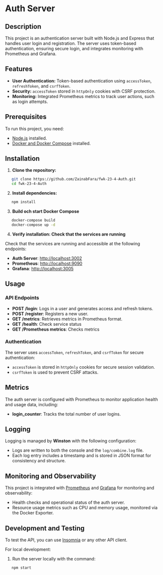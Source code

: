 # Auth Server

## Description

This project is an authentication server built with Node.js and Express that handles user login and registration. The server uses token-based authentication, ensuring secure login, and integrates monitoring with Prometheus and Grafana.

## Features

- **User Authentication:** Token-based authentication using `accessToken`, `refreshToken`, and `csrfToken`.
- **Security:** `accessToken` stored in `httpOnly` cookies with CSRF protection.
- **Monitoring:** Integrated Prometheus metrics to track user actions, such as login attempts.

## Prerequisites

To run this project, you need:

- [Node.js](https://nodejs.org/) installed.
- [Docker and Docker Compose](https://www.docker.com/) installed.

## Installation

1. **Clone the repository:**

```bash
   git clone https://github.com/ZainabFara/fwk-23-4-Auth.git
   cd fwk-23-4-Auth
```

2. **Install dependencies:**

```bash
   npm install
```

3. **Build och start Docker Compose**

```bash
   docker-compose build
   docker-compose up -d
```

4. **Verify installation: Check that the services are running**

Check that the services are running and accessible at the following endpoints:

- **Auth Server**: [http://localhost:3002](http://localhost:3002)
- **Prometheus**: [http://localhost:9090](http://localhost:9090)
- **Grafana**: [http://localhost:3005](http://localhost:3005)

## Usage

### API Endpoints

- **POST /login**: Logs in a user and generates access and refresh tokens.
- **POST /register**: Registers a new user.
- **GET /metrics**: Retrieves metrics in Prometheus format.
- **GET /health**: Check service status
- **GET /Prometheus metrics**: Checks metrics

### Authentication

The server uses `accessToken`, `refreshToken`, and `csrfToken` for secure authentication:

- `accessToken` is stored in `httpOnly` cookies for secure session validation.
- `csrfToken` is used to prevent CSRF attacks.

## Metrics

The auth server is configured with Prometheus to monitor application health and usage data, including:

- **login_counter**: Tracks the total number of user logins.

## Logging

Logging is managed by **Winston** with the following configuration:

- Logs are written to both the console and the `log/combine.log` file.
- Each log entry includes a timestamp and is stored in JSON format for consistency and structure.

## Monitoring and Observability

This project is integrated with [Prometheus](https://prometheus.io/) and [Grafana](https://grafana.com/) for monitoring and observability:

- Health checks and operational status of the auth server.
- Resource usage metrics such as CPU and memory usage, monitored via the Docker Exporter.

## Development and Testing

To test the API, you can use [Insomnia](https://insomnia.rest/) or any other API client.

For local development:

1. Run the server locally with the command:

```bash
   npm start
```
